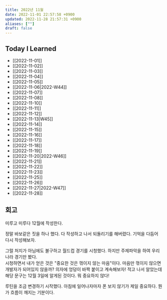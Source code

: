 ```yaml
---
title: 2022년 11월
date: 2022-11-01 22:57:58 +0900
updated: 2022-11-28 21:57:31 +0900
aliases: [""]
draft: false
---
```


## Today I Learned

- [[2022-11-01]]
- [[2022-11-02]]
- [[2022-11-03]]
- [[2022-11-04]]
- [[2022-11-05]]
- [[2022-11-06|2022-W44]]
- [[2022-11-07]]
- [[2022-11-08]]
- [[2022-11-10]]
- [[2022-11-11]]
- [[2022-11-12]]
- [[2022-11-13|W45]]
- [[2022-11-14]]
- [[2022-11-15]]
- [[2022-11-16]]
- [[2022-11-17]]
- [[2022-11-18]]
- [[2022-11-19]]
- [[2022-11-20|2022-W46]]
- [[2022-11-21]]
- [[2022-11-22]]
- [[2022-11-23]]
- [[2022-11-25]]
- [[2022-11-26]]
- [[2022-11-27|2022-W47]]
- [[2022-11-28]]

## 회고

미루고 미루다 12월에 작성한다.

정말 바보같은 짓을 하나 했다. 다 작성하고 나서 되돌리기를 해버렸다.
기억을 다듬어 다시 작성해보자.

그럴 처지가 아님에도 불구하고 월드컵 경기를 시청했다. 하지만 주제파악을 하여 우리나라 경기만 봤다.  
시청하면서 내가 얻은 것은 "중요한 것은 꺾이지 않는 마음"이다.
마음만 꺾이지 않으면 개발자가 되어있지 않을까? 의자에 엉덩이 바짝 붙이고 계속해보자!
적고 나서 알았는데 해당 문구는 12월 3일에 알게된 것이다. 뭐 중요하지 않다!

루틴을 조금 변경하기 시작했다. 아침에 일어나자마자 폰 보지 않기가 제일 중요하다. 뭔가 흐름이 깨지는 기분이다.
